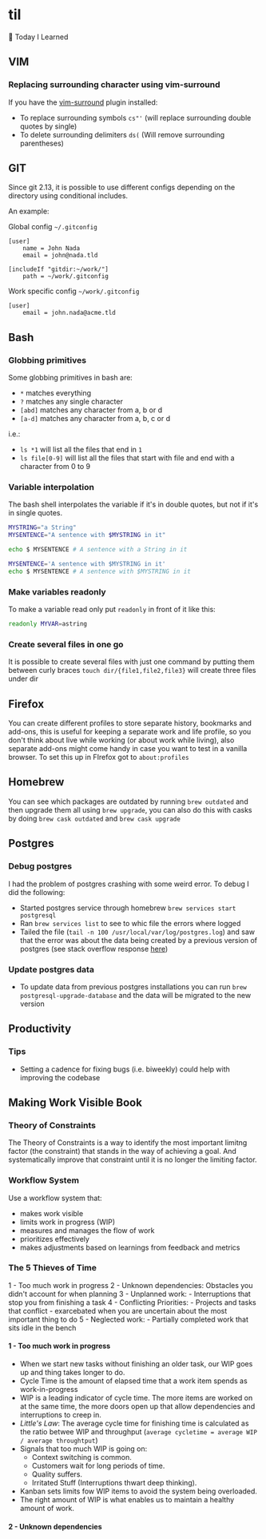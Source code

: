 # til
📘 Today I Learned


## VIM

### Replacing surrounding character using vim-surround
If you have the [vim-surround](https://github.com/tpope/vim-surround) plugin installed:
- To replace surrounding symbols `cs"'` (will replace surrounding double quotes by single)
- To delete surrounding delimiters `ds(` (Will remove surrounding parentheses)


## GIT

Since git 2.13, it is possible to use different configs depending on the directory using conditional includes.

An example:

Global config `~/.gitconfig`

```
[user]
    name = John Nada
    email = john@nada.tld

[includeIf "gitdir:~/work/"]
    path = ~/work/.gitconfig
```

Work specific config `~/work/.gitconfig`

```
[user]
    email = john.nada@acme.tld
```

## Bash

### Globbing primitives
Some globbing primitives in bash are:
- `*`  matches everything
- `?`  matches any single character
- `[abd]`  matches any character from a, b or d
- `[a-d]`  matches any character from a, b, c or d

i.e.:
- `ls *1` will list all the files that end in `1`
- `ls file[0-9]` will list all the files that start with file and end with a character from 0 to 9

### Variable interpolation
The bash shell interpolates the variable if it's in double quotes, but not if it's in single quotes.
```sh
MYSTRING="a String"
MYSENTENCE="A sentence with $MYSTRING in it"

echo $ MYSENTENCE # A sentence with a String in it

MYSENTENCE='A sentence with $MYSTRING in it'
echo $ MYSENTENCE # A sentence with $MYSTRING in it
```

### Make variables readonly
To make a variable read only put `readonly` in front of it like this:
```sh
readonly MYVAR=astring
```

### Create several files in one go
It is possible to create several files with just one command by putting them between curly braces
`touch dir/{file1,file2,file3}` will create three files under dir

## Firefox

You can create different profiles to store separate history, bookmarks and add-ons, this is useful for keeping a separate work and life profile, so you don't think about live while working (or about work while living), also separate add-ons might come handy in case you want to test in a vanilla browser. To set this up in FIrefox got to `about:profiles`

## Homebrew
You can see which packages are outdated by running `brew outdated` and then upgrade them all using `brew upgrade`, you can also do this with casks by doing `brew cask outdated` and `brew cask upgrade`

## Postgres

### Debug postgres
I had the problem of postgres crashing with some weird error. To debug I did the following:
- Started postgres service through homebrew `brew services start postgresql`
- Ran `brew services list` to see to whic file the errors where logged
- Tailed the file (`tail -n 100 /usr/local/var/log/postgres.log`) and saw that the error was about the data being created by a previous version of postgres
(see stack overflow response [here](https://stackoverflow.com/a/47673746/2565132))

### Update postgres data
- To update data from previous postgres installations you can run `brew postgresql-upgrade-database` and the data will be migrated to the new version

## Productivity
### Tips
- Setting a cadence for fixing bugs (i.e. biweekly) could help with improving the codebase

## Making Work Visible Book
### Theory of Constraints
The Theory of Constraints is a way to identify the most important limitng factor (the constraint) that stands in the way of achieving a goal. And systematically improve that constraint until it is no longer the limiting factor.

### Workflow System
Use a workflow system that:
- makes work visible
- limits work in progress (WIP)
- measures and manages the flow of work
- prioritizes effectively
- makes adjustments based on learnings from feedback and metrics

### The 5 Thieves of Time
1 - Too much work in progress
2 - Unknown dependencies: Obstacles you didn't account for when planning
3 - Unplanned work:
    - Interruptions that stop you from finishing a task
4 - Conflicting Priorities:
    - Projects and tasks that conflict
    - exarcebated when you are uncertain about the most important thing to do
5 - Neglected work:
    - Partially completed work that sits idle in the bench

#### 1 - Too much work in progress
- When we start new tasks without finishing an older task, our WIP goes up and thing takes longer to do.
- Cycle Time is the amount of elapsed time that a work item spends as work-in-progress
- WIP is a leading indicator of cycle time. The more items are worked on at the same time, the more doors open up that allow dependencies and interruptions to creep in.
- _Little's Law_: The average cycle time for finishing time is calculated as the ratio betwee WIP and throughput (`average cycletime = average WIP / average throughtput`)
- Signals that too much WIP is going on:
  - Context switching is common.
  - Customers wait for long periods of time.
  - Quality suffers.
  - Irritated Stuff (Interruptions thwart deep thinking).
- Kanban sets limits fow WIP items to avoid the system being overloaded.
- The right amount of WIP is what enables us to maintain a healthy amount of work.

#### 2 - Unknown dependencies
